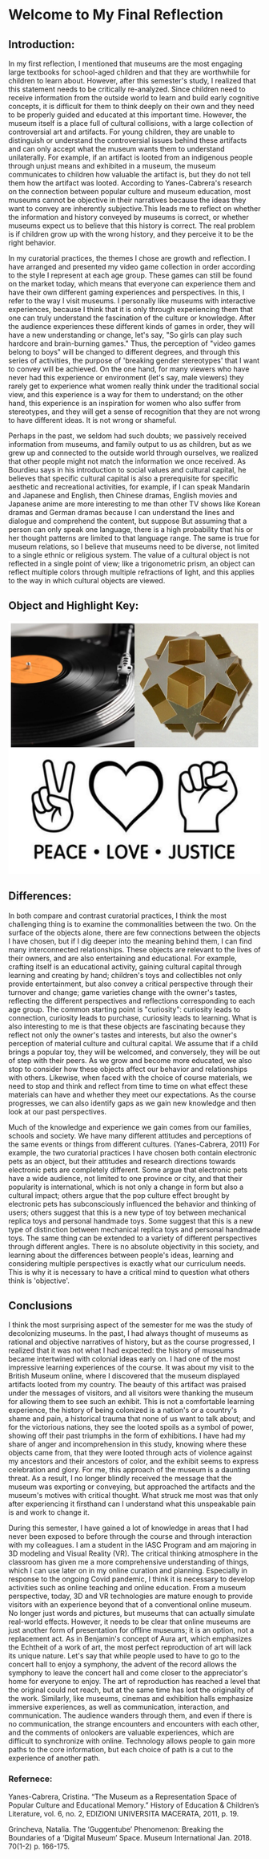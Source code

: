 # Welcome to My Final Reflection



## Introduction:

In my first reflection, I mentioned that museums are the most engaging large textbooks for school-aged children and that they are worthwhile for children to learn about. However, after this semester's study, I realized that this statement needs to be critically re-analyzed. Since children need to receive information from the outside world to learn and build early cognitive concepts, it is difficult for them to think deeply on their own and they need to be properly guided and educated at this important time.
However, the museum itself is a place full of cultural collisions, with a large collection of controversial art and artifacts. For young children, they are unable to distinguish or understand the controversial issues behind these artifacts and can only accept what the museum wants them to understand unilaterally. For example, if an artifact is looted from an indigenous people through unjust means and exhibited in a museum, the museum communicates to children how valuable the artifact is, but they do not tell them how the artifact was looted. According to Yanes-Cabrera's research on the connection between popular culture and museum education, most museums cannot be objective in their narratives because the ideas they want to convey are inherently subjective.This leads me to reflect on whether the information and history conveyed by museums is correct, or whether museums expect us to believe that this history is correct. The real problem is if children grow up with the wrong history, and they perceive it to be the right behavior.

In my curatorial practices, the themes I chose are growth and reflection. I have arranged and presented my video game collection in order according to the style I represent at each age group. These games can still be found on the market today, which means that everyone can experience them and have their own different gaming experiences and perspectives. In this, I refer to the way I visit museums. I personally like museums with interactive experiences, because I think that it is only through experiencing them that one can truly understand the fascination of the culture or knowledge. After the audience experiences these different kinds of games in order, they will have a new understanding or change, let's say, "So girls can play such hardcore and brain-burning games." Thus, the perception of "video games belong to boys" will be changed to different degrees, and through this series of activities, the purpose of 'breaking gender stereotypes' that I want to convey will be achieved. On the one hand, for many viewers who have never had this experience or environment (let's say, male viewers) they rarely get to experience what women really think under the traditional social view, and this experience is a way for them to understand; on the other hand, this experience is an inspiration for women who also suffer from stereotypes, and they will get a sense of recognition that they are not wrong to have different ideas. It is not wrong or shameful.

Perhaps in the past, we seldom had such doubts; we passively received information from museums, and family output to us as children, but as we grew up and connected to the outside world through ourselves, we realized that other people might not match the information we once received. As Bourdieu says in his introduction to social values and cultural capital, he believes that specific cultural capital is also a prerequisite for specific aesthetic and recreational activities, for example, if I can speak Mandarin and Japanese and English, then Chinese dramas, English movies and Japanese anime are more interesting to me than other TV shows like Korean dramas and German dramas because I can understand the lines and dialogue and comprehend the content, but suppose But assuming that a person can only speak one language, there is a high probability that his or her thought patterns are limited to that language range. The same is true for museum relations, so I believe that museums need to be diverse, not limited to a single ethnic or religious system. The value of a cultural object is not reflected in a single point of view; like a trigonometric prism, an object can reflect multiple colors through multiple refractions of light, and this applies to the way in which cultural objects are viewed.

## Object and Highlight Key:

![](img/1.png) 


## Differences:

In both compare and contrast curatorial practices, I think the most challenging thing is to examine the commonalities between the two. On the surface of the objects alone, there are few connections between the objects I have chosen, but if I dig deeper into the meaning behind them, I can find many interconnected relationships. These objects are relevant to the lives of their owners, and are also entertaining and educational. For example, crafting itself is an educational activity, gaining cultural capital through learning and creating by hand; children's toys and collectibles not only provide entertainment, but also convey a critical perspective through their turnover and change; game varieties change with the owner's tastes, reflecting the different perspectives and reflections corresponding to each age group. The common starting point is "curiosity": curiosity leads to connection, curiosity leads to purchase, curiosity leads to learning. What is also interesting to me is that these objects are fascinating because they reflect not only the owner's tastes and interests, but also the owner's perception of material culture and cultural capital. We assume that if a child brings a popular toy, they will be welcomed, and conversely, they will be out of step with their peers. As we grow and become more educated, we also stop to consider how these objects affect our behavior and relationships with others. Likewise, when faced with the choice of course materials, we need to stop and think and reflect from time to time on what effect these materials can have and whether they meet our expectations. As the course progresses, we can also identify gaps as we gain new knowledge and then look at our past perspectives.

Much of the knowledge and experience we gain comes from our families, schools and society. We have many different attitudes and perceptions of the same events or things from different cultures. (Yanes-Cabrera, 2011) For example, the two curatorial practices I have chosen both contain electronic pets as an object, but their attitudes and research directions towards electronic pets are completely different. Some argue that electronic pets have a wide audience, not limited to one province or city, and that their popularity is international, which is not only a change in form but also a cultural impact; others argue that the pop culture effect brought by electronic pets has subconsciously influenced the behavior and thinking of users; others suggest that this is a new type of toy between mechanical replica toys and personal handmade toys. Some suggest that this is a new type of distinction between mechanical replica toys and personal handmade toys. The same thing can be extended to a variety of different perspectives through different angles. There is no absolute objectivity in this society, and learning about the differences between people's ideas, learning and considering multiple perspectives is exactly what our curriculum needs. This is why it is necessary to have a critical mind to question what others think is 'objective'.


## Conclusions

I think the most surprising aspect of the semester for me was the study of decolonizing museums. In the past, I had always thought of museums as rational and objective narratives of history, but as the course progressed, I realized that it was not what I had expected: the history of museums became intertwined with colonial ideas early on. I had one of the most impressive learning experiences of the course. It was about my visit to the British Museum online, where I discovered that the museum displayed artifacts looted from my country. The beauty of this artifact was praised under the messages of visitors, and all visitors were thanking the museum for allowing them to see such an exhibit. This is not a comfortable learning experience, the history of being colonized is a nation's or a country's shame and pain, a historical trauma that none of us want to talk about; and for the victorious nations, they see the looted spoils as a symbol of power, showing off their past triumphs in the form of exhibitions. I have had my share of anger and incomprehension in this study, knowing where these objects came from, that they were looted through acts of violence against my ancestors and their ancestors of color, and the exhibit seems to express celebration and glory. For me, this approach of the museum is a daunting threat. As a result, I no longer blindly received the message that the museum was exporting or conveying, but approached the artifacts and the museum's motives with critical thought. What struck me most was that only after experiencing it firsthand can I understand what this unspeakable pain is and work to change it.

During this semester, I have gained a lot of knowledge in areas that I had never been exposed to before through the course and through interaction with my colleagues. I am a student in the IASC Program and am majoring in 3D modeling and Visual Reality (VR). The critical thinking atmosphere in the classroom has given me a more comprehensive understanding of things, which I can use later on in my online curation and planning. Especially in response to the ongoing Covid pandemic, I think it is necessary to develop activities such as online teaching and online education. From a museum perspective, today, 3D and VR technologies are mature enough to provide visitors with an experience beyond that of a conventional online museum. No longer just words and pictures, but museums that can actually simulate real-world effects. However, it needs to be clear that online museums are just another form of presentation for offline museums; it is an option, not a replacement act. As in Benjamin's concept of Aura art, which emphasizes the Echtheit of a work of art, the most perfect reproduction of art will lack its unique nature. Let's say that while people used to have to go to the concert hall to enjoy a symphony, the advent of the record allows the symphony to leave the concert hall and come closer to the appreciator's home for everyone to enjoy. The art of reproduction has reached a level that the original could not reach, but at the same time has lost the originality of the work. Similarly, like museums, cinemas and exhibition halls emphasize immersive experiences, as well as communication, interaction, and communication. The audience wanders through them, and even if there is no communication, the strange encounters and encounters with each other, and the comments of onlookers are valuable experiences, which are difficult to synchronize with online. Technology allows people to gain more paths to the core information, but each choice of path is a cut to the experience of another path.



### Refernece:

Yanes-Cabrera, Cristina. “The Museum as a Representation Space of Popular Culture and Educational Memory.” History of Education & Children’s Literature, vol. 6, no. 2, EDIZIONI UNIVERSITA MACERATA, 2011, p. 19.

Grincheva, Natalia.  The ‘Guggentube’ Phenomenon: Breaking the Boundaries of a ‘Digital Museum’ Space.  Museum International Jan. 2018. 70(1-2) p. 166-175.





